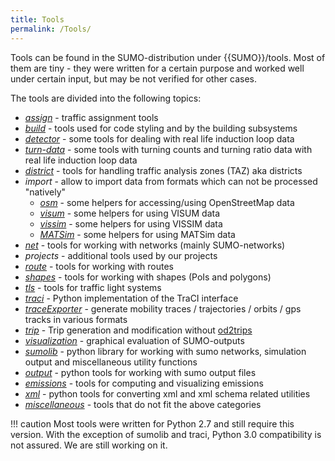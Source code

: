 ```yaml
---
title: Tools
permalink: /Tools/
---
```


Tools can be found in the SUMO-distribution under {{SUMO}}/tools. Most of
them are tiny - they were written for a certain purpose and worked well
under certain input, but may be not verified for other cases.

The tools are divided into the following topics:

- *[assign](Tools/Assign.md)* - traffic assignment tools
- *[build](Tools/Build.md)* - tools used for code styling and
by the building subsystems
- *[detector](Tools/Detector.md)* - some tools for dealing
with real life induction loop data
- *[turn-data](Tools/Turns.md)* - some tools with turning counts and turning
  ratio data
with real life induction loop data
- *[district](Tools/District.md)* - tools for handling traffic
analysis zones (TAZ) aka districts
- *import* - allow to import data from formats which can not be
processed "natively"
  - *[osm](Tools/Import/OSM.md)* - some helpers for
    accessing/using OpenStreetMap data
  - *[visum](Tools/Import/VISUM.md)* - some helpers for
    using VISUM data
  - *[vissim](Tools/Import/VISSIM.md)* - some helpers for
    using VISSIM data
  - *[MATSim](Tools/Import/MATSim.md)* - some helpers for
    using MATSim data
- *[net](Tools/Net.md)* - tools for working with networks
(mainly SUMO-networks)
- *projects* - additional tools used by our projects
- *[route](Tools/Routes.md)* - tools for working with routes
- *[shapes](Tools/Shapes.md)* - tools for working with shapes
(PoIs and polygons)
- *[tls](Tools/tls.md)* - tools for traffic light systems
- *[traci](TraCI/Interfacing_TraCI_from_Python.md)* - Python
implementation of the TraCI interface
- *[traceExporter](Tools/TraceExporter.md)* - generate
mobility traces / trajectories / orbits / gps tracks in various
formats
- *[trip](Tools/Trip.md)* - Trip generation and modification
without [od2trips](od2trips.md)
- *[visualization](Tools/Visualization.md)* - graphical
evaluation of SUMO-outputs
- *[sumolib](Tools/Sumolib.md)* - python library for working
with sumo networks, simulation output and miscellaneous utility
functions
- *[output](Tools/Output.md)* - python tools for working with
sumo output files
- *[emissions](Tools/Emissions.md)* - tools for computing and
visualizing emissions
- *[xml](Tools/Xml.md)* - python tools for converting xml and
xml schema related utilities
- *[miscellaneous](Tools/Misc.md)* - tools that do not fit the
above categories

!!! caution
    Most tools were written for Python 2.7 and still require this version. With the exception of sumolib and traci, Python 3.0 compatibility is not assured. We are still working on it.
